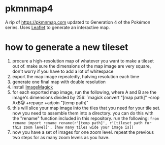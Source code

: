 # pkmnmap4
A rip of <https://pkmnmap.com> updated to Generation 4 of the Pokémon series. Uses [Leaflet](https://leafletjs.com/) to generate an interactive map.

# how to generate a new tileset
1. procure a high-resolution map of whatever you want to make a tileset out of. make sure the dimensions of the map image are very square, don't worry if you have to add a lot of whitespace
1. export the map image repeatedly, halving resolution each time
1. generate one final map with double resolution
1. install [ImageMagick](https://imagemagick.org/index.php)
1. for each exported map image, run the following, where A and B are the image's dimensions divided by 256:
`magick convert "[map path]" -crop AxB@ +repage +adjoin "[temp path]"
1. this will slice your map image into the tiles that you need for your tile set. now you need to assemble them into a directory. you can do this with the "rename" function included in this repository. run the following:
`from rename import rename
rename(r'[temp path]', r'[tileset path for this zoom level]', [how many tiles wide your image is])`
1. now you have a set of images for one zoom level. repeat the previous two steps for as many zoom levels as you have.